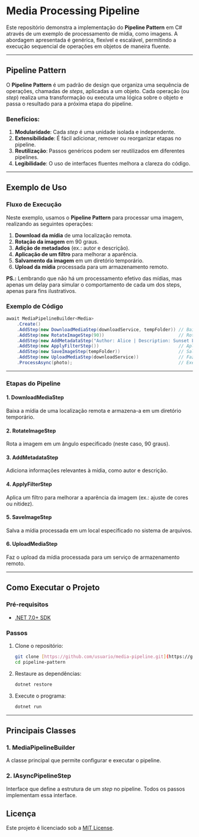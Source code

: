 
# Media Processing Pipeline

Este repositório demonstra a implementação do **Pipeline Pattern** em C# através de um exemplo de processamento de mídia, como imagens. A abordagem apresentada é genérica, flexível e escalável, permitindo a execução sequencial de operações em objetos de maneira fluente.

---

## **Pipeline Pattern**

O **Pipeline Pattern** é um padrão de design que organiza uma sequência de operações, chamadas de *steps*, aplicadas a um objeto. Cada operação (ou *step*) realiza uma transformação ou executa uma lógica sobre o objeto e passa o resultado para a próxima etapa do pipeline. 

### **Benefícios:**

1. **Modularidade**: Cada *step* é uma unidade isolada e independente.
2. **Extensibilidade**: É fácil adicionar, remover ou reorganizar etapas no pipeline.
3. **Reutilização**: Passos genéricos podem ser reutilizados em diferentes pipelines.
4. **Legibilidade**: O uso de interfaces fluentes melhora a clareza do código.

---

## **Exemplo de Uso**

### **Fluxo de Execução**

Neste exemplo, usamos o **Pipeline Pattern** para processar uma imagem, realizando as seguintes operações:

1. **Download da mídia** de uma localização remota.
2. **Rotação da imagem** em 90 graus.
3. **Adição de metadados** (ex.: autor e descrição).
4. **Aplicação de um filtro** para melhorar a aparência.
5. **Salvamento da imagem** em um diretório temporário.
6. **Upload da mídia** processada para um armazenamento remoto.

**PS.:** Lembrando que não há um processamento efetivo das mídias, mas apenas um delay para simular o comportamento de cada um dos steps, apenas para fins ilustrativos.

### **Exemplo de Código**

```csharp
await MediaPipelineBuilder<Media>
    .Create()
    .AddStep(new DownloadMediaStep(downloadService, tempFolder)) // Baixa a mídia
    .AddStep(new RotateImageStep(90))                            // Rota a imagem
    .AddStep(new AddMetadataStep("Author: Alice | Description: Sunset Landscape")) // Adiciona metadados
    .AddStep(new ApplyFilterStep())                              // Aplica filtro
    .AddStep(new SaveImageStep(tempFolder))                      // Salva no disco
    .AddStep(new UploadMediaStep(downloadService))               // Faz upload da imagem
    .ProcessAsync(photo);                                        // Executa o pipeline
```

---

### **Etapas do Pipeline**

#### 1. **DownloadMediaStep**
Baixa a mídia de uma localização remota e armazena-a em um diretório temporário.

#### 2. **RotateImageStep**
Rota a imagem em um ângulo especificado (neste caso, 90 graus).

#### 3. **AddMetadataStep**
Adiciona informações relevantes à mídia, como autor e descrição.

#### 4. **ApplyFilterStep**
Aplica um filtro para melhorar a aparência da imagem (ex.: ajuste de cores ou nitidez).

#### 5. **SaveImageStep**
Salva a mídia processada em um local especificado no sistema de arquivos.

#### 6. **UploadMediaStep**
Faz o upload da mídia processada para um serviço de armazenamento remoto.

---

## **Como Executar o Projeto**

### Pré-requisitos
- [.NET 7.0+ SDK](https://dotnet.microsoft.com/download)

### Passos
1. Clone o repositório:
   ```bash
   git clone [https://github.com/usuario/media-pipeline.git](https://github.com/sandromendes/pipeline-pattern.git)
   cd pipeline-pattern
   ```

2. Restaure as dependências:
   ```bash
   dotnet restore
   ```

3. Execute o programa:
   ```bash
   dotnet run
   ```

---

## **Principais Classes**

### **1. MediaPipelineBuilder<T>**
A classe principal que permite configurar e executar o pipeline.

### **2. IAsyncPipelineStep<T>**
Interface que define a estrutura de um *step* no pipeline. Todos os passos implementam essa interface.

## **Licença**

Este projeto é licenciado sob a [MIT License](LICENSE).
